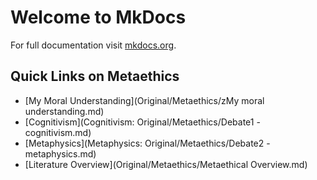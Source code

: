 # Welcome to MkDocs

For full documentation visit [mkdocs.org](https://mkdocs.org).

## Quick Links on Metaethics

- [My Moral Understanding](Original/Metaethics/zMy moral understanding.md)
- [Cognitivism](Cognitivism: Original/Metaethics/Debate1 - cognitivism.md)
- [Metaphysics](Metaphysics: Original/Metaethics/Debate2 - metaphysics.md)
- [Literature Overview](Original/Metaethics/Metaethical Overview.md)